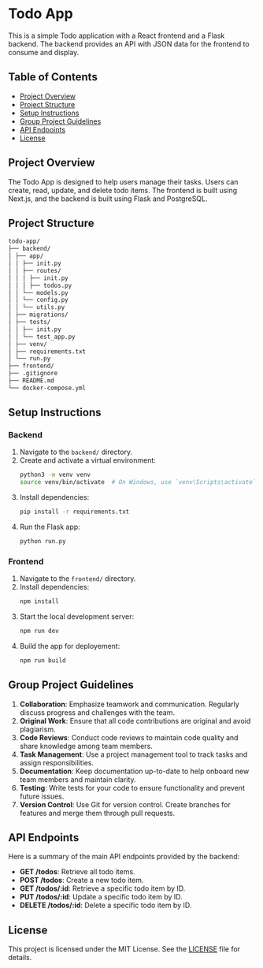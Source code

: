 # Todo App

This is a simple Todo application with a React frontend and a Flask backend. The backend provides an API with JSON data for the frontend to consume and display.

## Table of Contents

- [Project Overview](#project-overview)
- [Project Structure](#project-structure)
- [Setup Instructions](#setup-instructions)
- [Group Project Guidelines](#group-project-guidelines)
- [API Endpoints](#api-endpoints)
- [License](#license)

## Project Overview

The Todo App is designed to help users manage their tasks. Users can create, read, update, and delete todo items. The frontend is built using Next.js, and the backend is built using Flask and PostgreSQL.

## Project Structure

```bash
todo-app/
├── backend/
│ ├── app/
│ │ ├── init.py
│ │ ├── routes/
│ │ │ ├── init.py
│ │ │ ├── todos.py
│ │ └── models.py
│ │ └── config.py
│ │ └── utils.py
│ ├── migrations/
│ ├── tests/
│ │ ├── init.py
│ │ └── test_app.py
│ ├── venv/
│ ├── requirements.txt
│ └── run.py
├── frontend/
├── .gitignore
├── README.md
└── docker-compose.yml
```

## Setup Instructions

### Backend

1. Navigate to the `backend/` directory.
2. Create and activate a virtual environment:
   ```sh
   python3 -m venv venv
   source venv/bin/activate  # On Windows, use `venv\Scripts\activate`
   ```
3. Install dependencies:
   ```sh
   pip install -r requirements.txt
   ```
4. Run the Flask app:
   ```sh
   python run.py
   ```

### Frontend

1. Navigate to the `frontend/` directory.
2. Install dependencies:
   ```sh
   npm install
   ```
3. Start the local development server:
   ```sh
   npm run dev
   ```
4. Build the app for deployement:
   ```sh
   npm run build
   ```

## Group Project Guidelines

1. **Collaboration**: Emphasize teamwork and communication. Regularly discuss progress and challenges with the team.
2. **Original Work**: Ensure that all code contributions are original and avoid plagiarism.
3. **Code Reviews**: Conduct code reviews to maintain code quality and share knowledge among team members.
4. **Task Management**: Use a project management tool to track tasks and assign responsibilities.
5. **Documentation**: Keep documentation up-to-date to help onboard new team members and maintain clarity.
6. **Testing**: Write tests for your code to ensure functionality and prevent future issues.
7. **Version Control**: Use Git for version control. Create branches for features and merge them through pull requests.

## API Endpoints

Here is a summary of the main API endpoints provided by the backend:

- **GET /todos**: Retrieve all todo items.
- **POST /todos**: Create a new todo item.
- **GET /todos/:id**: Retrieve a specific todo item by ID.
- **PUT /todos/:id**: Update a specific todo item by ID.
- **DELETE /todos/:id**: Delete a specific todo item by ID.

## License

This project is licensed under the MIT License. See the [LICENSE](LICENSE) file for details.
